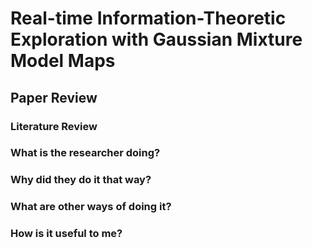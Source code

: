 # Real-time Information-Theoretic Exploration with Gaussian Mixture Model Maps

## Paper Review 

### Literature Review

### What is the researcher doing?

### Why did they do it that way?

### What are other ways of doing it?

### How is it useful to me?

